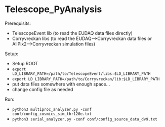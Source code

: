 # Telescope_PyAnalysis

Prerequisits:
- TelescopeEvent lib (to read the EUDAQ data files directly)
- Corryvreckan libs (to read the EUDAQ-->Corryvreckan data files or AllPix2-->Corryvreckan simulation files)

Setup:
- Setup ROOT
- `export LD_LIBRARY_PATH=/path/to/TelescopeEvent/libs:$LD_LIBRARY_PATH`
- `export LD_LIBRARY_PATH=/path/to/Corryvreckan/lib:$LD_LIBRARY_PATH`
- put data files somewhere with enough space...
- change config file as needed

Run:
- `python3 multiproc_analyzer.py -conf conf/config_cosmics_sim_thr120e.txt`
- `python3 serial_analyzer.py -conf conf/config_source_data_dv9.txt`
